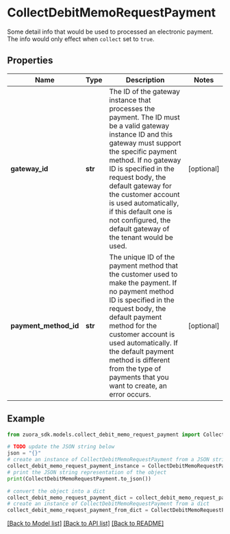 # CollectDebitMemoRequestPayment

Some detail info that would be used to processed an electronic payment. The info would only effect when `collect` set to `true`. 

## Properties

Name | Type | Description | Notes
------------ | ------------- | ------------- | -------------
**gateway_id** | **str** | The ID of the gateway instance that processes the payment. The ID must be a valid gateway instance ID and this gateway must support the specific payment method. If no gateway ID is specified in the request body, the default gateway for the customer account is used automatically, if this default one is not configured, the default gateway of the tenant would be used.  | [optional] 
**payment_method_id** | **str** | The unique ID of the payment method that the customer used to make the payment. If no payment method ID is specified in the request body, the default payment method for the customer account is used automatically. If the default payment method is different from the type of payments that you want to create, an error occurs.  | [optional] 

## Example

```python
from zuora_sdk.models.collect_debit_memo_request_payment import CollectDebitMemoRequestPayment

# TODO update the JSON string below
json = "{}"
# create an instance of CollectDebitMemoRequestPayment from a JSON string
collect_debit_memo_request_payment_instance = CollectDebitMemoRequestPayment.from_json(json)
# print the JSON string representation of the object
print(CollectDebitMemoRequestPayment.to_json())

# convert the object into a dict
collect_debit_memo_request_payment_dict = collect_debit_memo_request_payment_instance.to_dict()
# create an instance of CollectDebitMemoRequestPayment from a dict
collect_debit_memo_request_payment_from_dict = CollectDebitMemoRequestPayment.from_dict(collect_debit_memo_request_payment_dict)
```
[[Back to Model list]](../README.md#documentation-for-models) [[Back to API list]](../README.md#documentation-for-api-endpoints) [[Back to README]](../README.md)


